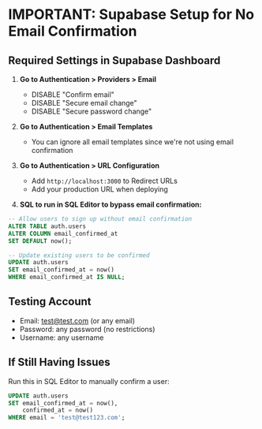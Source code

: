 # IMPORTANT: Supabase Setup for No Email Confirmation

## Required Settings in Supabase Dashboard

1. **Go to Authentication > Providers > Email**
   - DISABLE "Confirm email" 
   - DISABLE "Secure email change"
   - DISABLE "Secure password change"

2. **Go to Authentication > Email Templates**
   - You can ignore all email templates since we're not using email confirmation

3. **Go to Authentication > URL Configuration**
   - Add `http://localhost:3000` to Redirect URLs
   - Add your production URL when deploying

4. **SQL to run in SQL Editor to bypass email confirmation:**

```sql
-- Allow users to sign up without email confirmation
ALTER TABLE auth.users 
ALTER COLUMN email_confirmed_at 
SET DEFAULT now();

-- Update existing users to be confirmed
UPDATE auth.users 
SET email_confirmed_at = now() 
WHERE email_confirmed_at IS NULL;
```

## Testing Account
- Email: test@test.com (or any email)
- Password: any password (no restrictions)
- Username: any username

## If Still Having Issues

Run this in SQL Editor to manually confirm a user:
```sql
UPDATE auth.users 
SET email_confirmed_at = now(), 
    confirmed_at = now()
WHERE email = 'test@test123.com';
```